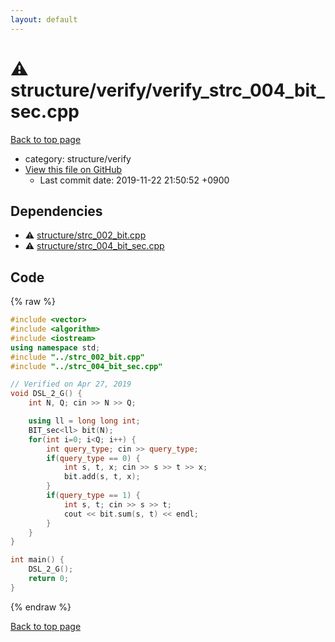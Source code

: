 ```yaml
---
layout: default
---
```


<!-- mathjax config similar to math.stackexchange -->
<script type="text/javascript" async
  src="https://cdnjs.cloudflare.com/ajax/libs/mathjax/2.7.5/MathJax.js?config=TeX-MML-AM_CHTML">
</script>
<script type="text/x-mathjax-config">
  MathJax.Hub.Config({
    TeX: { equationNumbers: { autoNumber: "AMS" }},
    tex2jax: {
      inlineMath: [ ['$','$'] ],
      processEscapes: true
    },
    "HTML-CSS": { matchFontHeight: false },
    displayAlign: "left",
    displayIndent: "2em"
  });
</script>

<script type="text/javascript" src="https://cdnjs.cloudflare.com/ajax/libs/jquery/3.4.1/jquery.min.js"></script>
<script src="https://cdn.jsdelivr.net/npm/jquery-balloon-js@1.1.2/jquery.balloon.min.js" integrity="sha256-ZEYs9VrgAeNuPvs15E39OsyOJaIkXEEt10fzxJ20+2I=" crossorigin="anonymous"></script>
<script type="text/javascript" src="../../../assets/js/copy-button.js"></script>
<link rel="stylesheet" href="../../../assets/css/copy-button.css" />


# :warning: structure/verify/verify_strc_004_bit_sec.cpp
<a href="../../../index.html">Back to top page</a>

* category: structure/verify
* <a href="{{ site.github.repository_url }}/blob/master/structure/verify/verify_strc_004_bit_sec.cpp">View this file on GitHub</a>
    - Last commit date: 2019-11-22 21:50:52 +0900




## Dependencies
* :warning: <a href="../strc_002_bit.cpp.html">structure/strc_002_bit.cpp</a>
* :warning: <a href="../strc_004_bit_sec.cpp.html">structure/strc_004_bit_sec.cpp</a>


## Code
{% raw %}
```cpp
#include <vector>
#include <algorithm>
#include <iostream>
using namespace std;
#include "../strc_002_bit.cpp"
#include "../strc_004_bit_sec.cpp"

// Verified on Apr 27, 2019
void DSL_2_G() {
    int N, Q; cin >> N >> Q;

    using ll = long long int;
    BIT_sec<ll> bit(N);
    for(int i=0; i<Q; i++) {
        int query_type; cin >> query_type;
        if(query_type == 0) {
            int s, t, x; cin >> s >> t >> x;
            bit.add(s, t, x);
        }
        if(query_type == 1) {
            int s, t; cin >> s >> t;
            cout << bit.sum(s, t) << endl;
        }
    }
}

int main() {
    DSL_2_G();
    return 0;
}

```
{% endraw %}

<a href="../../../index.html">Back to top page</a>

